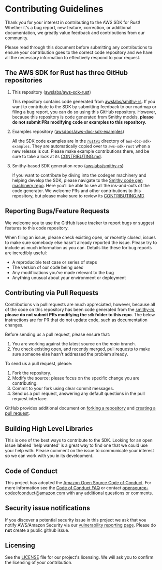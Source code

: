 # Contributing Guidelines

Thank you for your interest in contributing to the AWS SDK for Rust! Whether it's a bug report, new feature, correction, or additional
documentation, we greatly value feedback and contributions from our community.

Please read through this document before submitting any contributions to ensure your contribution goes to the correct code repository and we have all the necessary
information to effectively respond to your request.

## The AWS SDK for Rust has three GitHub repositories

1) This repository ([awslabs/aws-sdk-rust](https://github.com/awslabs/aws-sdk-rust)) 

    This repository contains code generated from [awslabs/smithy-rs](https://github.com/awslabs/smithy-rs). If you want to contribute to the SDK by submitting feedback to our roadmap or filing a bug report, you can do so using this GitHub repository. However, because this repository is code generated from Smithy models, **please do not submit PRs modifying code or examples to this repository.**

2) Examples repository ([awsdocs/aws-doc-sdk-examples](https://github.com/awsdocs/aws-doc-sdk-examples))

    All the SDK code examples are in the [`rustv1`](https://github.com/awsdocs/aws-doc-sdk-examples/tree/main/rustv1) directory of `aws-doc-sdk-examples`. They are automatically copied over to `aws-sdk-rust` when a new release is cut. Please make example contributions there, and be sure to take a look at its [CONTRIBUTING.md](https://github.com/awsdocs/aws-doc-sdk-examples/blob/main/CONTRIBUTING.md).

3) Smithy-based SDK generation repo ([awslabs/smithy-rs](https://github.com/awslabs/smithy-rs))

    If you want to contribute by diving into the codegen machinery and helping develop the SDK, please navigate to the [Smithy code gen machinery repo](https://github.com/awslabs/smithy-rs).  Here you'll be able to see all the ins-and-outs of the code generator. We welcome PRs and other contributions to this repository, but please make sure to review its [CONTRIBUTING.MD](https://github.com/awslabs/smithy-rs/blob/main/CONTRIBUTING.md)

## Reporting Bugs/Feature Requests

We welcome you to use the GitHub issue tracker to report bugs or suggest features to this code repository.

When filing an issue, please check existing open, or recently closed, issues to make sure somebody else hasn't already
reported the issue. Please try to include as much information as you can. Details like these for bug reports are incredibly useful:

* A reproducible test case or series of steps
* The version of our code being used
* Any modifications you've made relevant to the bug
* Anything unusual about your environment or deployment


## Contributing via Pull Requests
Contributions via pull requests are much appreciated, however, because all of the code on this repository has been code generated from the [smithy-rs](https://github.com/awslabs/smithy-rs), **please do not submit PRs modifying the `sdk` folder to this repo**. The below instructions are for PR that do not update code, such as documentation changes.

Before sending us a pull request, please ensure that:

1. You are working against the latest source on the *main* branch.
2. You check existing open, and recently merged, pull requests to make sure someone else hasn't addressed the problem already.

To send us a pull request, please:

1. Fork the repository.
2. Modify the source; please focus on the specific change you are contributing.
4. Commit to your fork using clear commit messages.
5. Send us a pull request, answering any default questions in the pull request interface.

GitHub provides additional document on [forking a repository](https://help.github.com/articles/fork-a-repo/) and
[creating a pull request](https://help.github.com/articles/creating-a-pull-request/).


## Building High Level Libraries

This is one of the best ways to contribute to the SDK. Looking for an open issue labeled 'help wanted' is a great way to find one that we could use your help with. Please comment on the issue to communicate your interest so we can work with you in its development.


## Code of Conduct
This project has adopted the [Amazon Open Source Code of Conduct](https://aws.github.io/code-of-conduct).
For more information see the [Code of Conduct FAQ](https://aws.github.io/code-of-conduct-faq) or contact
opensource-codeofconduct@amazon.com with any additional questions or comments.


## Security issue notifications
If you discover a potential security issue in this project we ask that you notify AWS/Amazon Security via our [vulnerability reporting page](http://aws.amazon.com/security/vulnerability-reporting/). Please do **not** create a public github issue.


## Licensing

See the [LICENSE](LICENSE) file for our project's licensing. We will ask you to confirm the licensing of your contribution.
